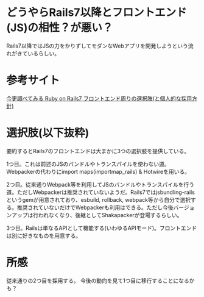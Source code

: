 # どうやらRails7以降とフロントエンド(JS)の相性？が悪い？

Rails7以降ではJSの力をかりずしてモダンなWebアプリを開発しようという流れがきているらしい。


# 参考サイト

[今更調べてみる Ruby on Rails7 フロントエンド周りの選択肢(と個人的な採用方針)](https://qiita.com/jonakp/items/a80f53f082a974765e2c)



# 選択肢(以下抜粋)

要約するとRails7のフロントエンドは大まかに3つの選択肢を提供している。

1つ目。これは前述のJSのバンドルやトランスパイルを使わない道。Webpackerの代わりにimport maps(importmap_rails) & Hotwireを用いる。

2つ目。従来通りWebpack等を利用してJSのバンドルやトランスパイルを行う道。ただしWebpackerは推奨されていないようだ。Rails7ではjsbundling-rails 
というgemが用意されており、esbuild, rollback, 
webpack等から自分で選択する。推奨されていないだけでWebpackerも利用はできる。ただし今後バージョンアップは行われなくなり、後継としてShakapackerが登場するらしい。

3つ目。Railsは単なるAPIとして機能する(いわゆるAPIモード)。フロントエンドは別に好きなものを用意する。


# 所感

従来通りの2つ目を採用する。
今後の動向を見て1つ目に移行することになるかも？



